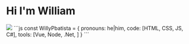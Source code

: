 <h1>Hi I'm William</h1>
<img src ="https://github.com/WillyPbatista/WillyPbatista/assets/98506688/a79173dc-a8b0-47e7-b70e-b437f1c6ada4">
```js
const WillyPbatista = {
pronouns: he|him,
code: [HTML, CSS, JS, C#], 
tools: [Vue, Node, .Net, ]
}
´´´
